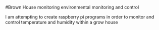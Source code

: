 #Brown House monitoring environmental monitoring and control

I am attempting to create raspberry pi programs in order to monitor and control temperature and humidity within a grow house